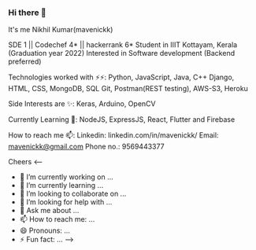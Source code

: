 ### Hi there 👋

<!--
**mavenickk/mavenickk** is a ✨ _special_ ✨ repository because its `README.md` (this file) appears on your GitHub profile.-->

It's me Nikhil Kumar(mavenickk)

SDE 1 || Codechef 4* || hackerrank 6*
Student in IIIT Kottayam, Kerala (Graduation year 2022)
Interested in Software development (Backend preferred)

Technologies worked with ⚡⚡:
  Python, JavaScript, Java, C++
  Django, HTML, CSS, MongoDB, SQL
  Git, Postman(REST testing), AWS-S3, Heroku

Side Interests are ✨:
  Keras, Arduino, OpenCV
  
Currently Learning 🌱:
  NodeJS, ExpressJS, React, Flutter and Firebase

How to reach me 📫:
  Linkedin: linkedin.com/in/mavenickk/
  Email: mavenickk@gmail.com
  Phone no.: 9569443377

Cheers
<--
- 🔭 I’m currently working on ...
- 🌱 I’m currently learning ...
- 👯 I’m looking to collaborate on ...
- 🤔 I’m looking for help with ...
- 💬 Ask me about ...
- 📫 How to reach me: ...
- 😄 Pronouns: ...
- ⚡ Fun fact: ...
-->
